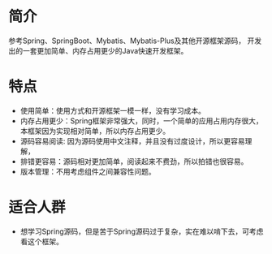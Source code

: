 # 简介

参考Spring、SpringBoot、Mybatis、Mybatis-Plus及其他开源框架源码， 开发出的一套更加简单、内存占用更少的Java快速开发框架。

# 特点

- 使用简单：使用方式和开源框架一模一样，没有学习成本。
- 内存占用更少：Spring框架非常强大，同时，一个简单的应用占用内存很大，本框架因为实现相对简单，所以内存占用更少。
- 源码容易阅读: 因为源码使用中文注释，并且没有过度设计，所以更容易理解，
- 排错更容易：源码相对更加简单，阅读起来不费劲，所以拍错也很容易。
- 版本管理：不用考虑组件之间兼容性问题。

# 适合人群

- 想学习Spring源码，但是苦于Spring源码过于复杂，实在难以啃下去，可考虑看这个框架。


